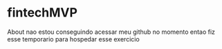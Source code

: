 # fintechMVP
About nao estou conseguindo acessar meu github no momento entao fiz esse temporario para hospedar esse exercicio

